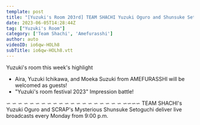```yaml
---
template: post
title: "[Yuzuki's Room 203rd] TEAM SHACHI Yuzuki Oguro and Shunsuke Setoguchi live on almost every Monday at 9pm"
date: 2023-06-05T14:28:44Z
tag: ["Yuzuki's Room"]
category: ['Team Shachi', 'Amefurasshi']
author: auto 
videoID: io6qw-HOLh8
subTitle: io6qw-HOLh8.vtt
---
```

Yuzuki's room this week's highlight

- Aira, Yuzuki Ichikawa, and  Moeka Suzuki from AMEFURASSHI will be welcomed as guests!
- "Yuzuki's room festival 2023" Impression battle!

∽ ∽ ∽ ∽ ∽ ∽ ∽ ∽ ∽ ∽ ∽ ∽ ∽ ∽ ∽ ∽ ∽ ∽ ∽ ∽ ∽∽∽∽
TEAM SHACHI's Yuzuki Oguro and SCRAP's Mysterious Shunsuke Setoguchi deliver live broadcasts every Monday from 9:00 p.m.
